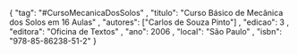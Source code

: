 {
"tag": "#CursoMecanicaDosSolos" ,
"titulo": "Curso Básico de Mecânica dos Solos em 16 Aulas" , 
"autores": ["Carlos de Souza Pinto"] , 
"edicao": 3 ,
"editora": "Oficina de Textos" ,
"ano": 2006 ,
"local": "São Paulo" ,
"isbn": "978-85-86238-51-2"
}